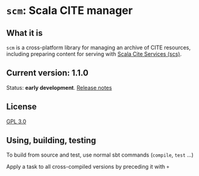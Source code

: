 # `scm`:  Scala CITE manager


## What it is

`scm` is a cross-platform library for managing an archive of CITE resources, including preparing content for serving with [Scala Cite Services (scs)](https://github.com/cite-architecture/scs).


## Current version: 1.1.0


Status:  **early development**. [Release notes](releases.md)

## License

[GPL 3.0](https://opensource.org/licenses/gpl-3.0.html)

## Using, building, testing

To build from source and test, use normal sbt commands (`compile`, `test` ...)

Apply a task to all cross-compiled versions by preceding it with `+ `
